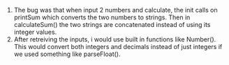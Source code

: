 1. The bug was that when input 2 numbers and calculate, the init calls on printSum which converts the two numbers to strings. Then in calculateSum() the two strings are concatenated instead of using its integer values.
2. After retreiving the inputs, i would use built in functions like Number(). This would convert both integers and decimals instead of just integers if we used something like parseFloat().